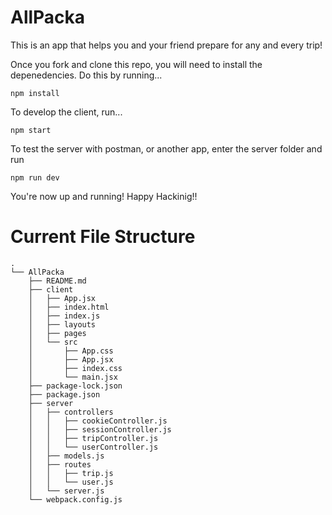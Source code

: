 # AllPacka

This is an app that helps you and your friend prepare for any and every trip!

Once you fork and clone this repo, you will need to install the
depenedencies. Do this by running...

    npm install

To develop the client, run...

    npm start

To test the server with postman, or another app, enter the
server folder and run

    npm run dev

You're now up and running! Happy Hackinig!!

# Current File Structure

```
.
└── AllPacka
    ├── README.md
    ├── client
    │   ├── App.jsx
    │   ├── index.html
    │   ├── index.js
    │   ├── layouts
    │   ├── pages
    │   └── src
    │       ├── App.css
    │       ├── App.jsx
    │       ├── index.css
    │       └── main.jsx
    ├── package-lock.json
    ├── package.json
    ├── server
    │   ├── controllers
    │   │   ├── cookieController.js
    │   │   ├── sessionController.js
    │   │   ├── tripController.js
    │   │   └── userController.js
    │   ├── models.js
    │   ├── routes
    │   │   ├── trip.js
    │   │   └── user.js
    │   └── server.js
    └── webpack.config.js

```
